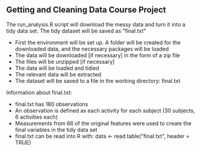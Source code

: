 ## Getting and Cleaning Data Course Project
The run_analysis.R script will download the messy data and turn it into a tidy data set. The tidy dataset will be saved as "final.txt"
* First the environment will be set up. A folder will be created for the downloaded data, and the necessary packages will be loaded
* The data will be downloaded [if necessary] in the form of a zip file
* The files will be unzipped [if necessary]
* The data will be loaded and tidied
* The relevant data will be extracted
* The dataset will be saved to a file in the working directory: final.txt

Information about final.txt:
* final.txt has 180 observations 
* An observation is defined as each activity for each subject (30 subjects, 6 activities each)
* Measurements from 66 of the original features were used to create the final variables in the tidy data set
* final.txt can be read into R with: data <- read.table("final.txt", header = TRUE)
